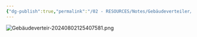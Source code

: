 ```yaml
---
{"dg-publish":true,"permalink":"/02 - RESOURCES/Notes/Gebäudeverteiler/","tags":["hardware","netzwerk/kabel"],"noteIcon":"","updated":"2024-08-02T12:54:21.880+02:00"}
---
```


![Gebäudeverteir-20240802125407581.png](/img/user/02%20-%20RESOURCES/Files/IMG/Geb%C3%A4udeverteir-20240802125407581.png)
